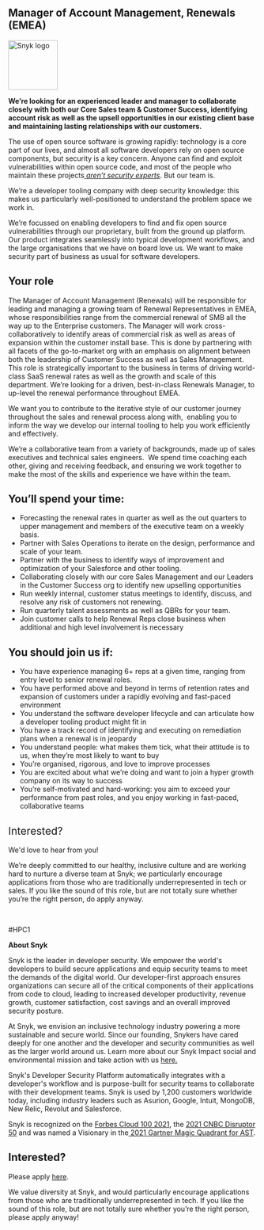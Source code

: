 Manager of Account Management, Renewals (EMEA)
---

<img src="https://res.cloudinary.com/snyk/image/upload/v1537345894/press-kit/brand/logo-black.png" width="100" alt="Snyk logo" />

<p><strong>We’re looking for an experienced leader and manager to collaborate closely with both our Core Sales team &amp; Customer Success, identifying account risk as well as the upsell opportunities in our existing client base and maintaining lasting relationships with our customers.</strong></p>
<p><span style="font-weight: 400;">The use of open source software is growing rapidly: technology is a core part of our lives, and almost all software developers rely on open source components, but security is a key concern. Anyone can find and exploit vulnerabilities within open source code, and most of the people who maintain these projects</span><a href="https://snyk.io/stateofossecurity/#risk-and-impact"> <em><span style="font-weight: 400;">aren’t security experts</span></em></a><span style="font-weight: 400;">. But our team is.</span></p>
<p><span style="font-weight: 400;">We’re a developer tooling company with deep security knowledge: this makes us particularly well-positioned to understand the problem space we work in.</span></p>
<p><span style="font-weight: 400;">We’re focussed on enabling developers to find and fix open source vulnerabilities through our proprietary, built from the ground up platform. Our product integrates seamlessly into typical development workflows, and the large organisations that we have on board love us. We want to make security part of business as usual for software developers.</span></p>
<h2><strong>Your role</strong></h2>
<p><span style="font-weight: 400;">The Manager of Account Management (Renewals) will be responsible for leading and managing a growing team of Renewal Representatives in EMEA, whose responsibilities range from the commercial renewal of SMB all the way up to the Enterprise customers. The Manager will work cross-collaboratively to identify areas of commercial risk as well as areas of expansion within the customer install base. This is done by partnering with all facets of the go-to-market org with an emphasis on alignment between both the leadership of Customer Success as well as Sales Management. This role is strategically important to the business in terms of driving world-class SaaS renewal rates as well as the growth and scale of this department. We’re looking for a driven, best-in-class Renewals Manager, to up-level the renewal performance throughout EMEA.&nbsp;</span></p>
<p><span style="font-weight: 400;">We want you to contribute to the iterative style of our customer journey throughout the sales and renewal process along with,&nbsp; enabling you to inform the way we develop our internal tooling to help you work efficiently and effectively.</span></p>
<p><span style="font-weight: 400;">We’re a collaborative team from a variety of backgrounds, made up of sales executives and technical sales engineers.&nbsp; We spend time coaching each other, giving and receiving feedback, and ensuring we work together to make the most of the skills and experience we have within the team.&nbsp;&nbsp;&nbsp;&nbsp;</span></p>
<h2><strong>You’ll spend your time:</strong></h2>
<ul>
<li style="font-weight: 400;"><span style="font-weight: 400;">Forecasting the renewal rates in quarter as well as the out quarters to upper management and members of the executive team on a weekly basis.</span></li>
<li style="font-weight: 400;"><span style="font-weight: 400;">Partner with Sales Operations to iterate on the design, performance and scale of your team.</span></li>
<li style="font-weight: 400;"><span style="font-weight: 400;">Partner with the business to identify ways of improvement and optimization of your Salesforce and other tooling.</span></li>
<li style="font-weight: 400;"><span style="font-weight: 400;">Collaborating closely with our core Sales Management and our Leaders in the Customer Success org to identify new upselling opportunities</span></li>
<li style="font-weight: 400;"><span style="font-weight: 400;">Run weekly internal, customer status meetings to identify, discuss, and resolve any risk of customers not renewing.</span></li>
<li style="font-weight: 400;"><span style="font-weight: 400;">Run quarterly talent assessments as well as QBRs for your team.</span></li>
<li style="font-weight: 400;"><span style="font-weight: 400;">Join customer calls to help Renewal Reps close business when additional and high level involvement is necessary</span></li>
</ul>
<h2><strong>You should join us if:</strong></h2>
<ul>
<li style="font-weight: 400;"><span style="font-weight: 400;">You have experience managing 6+ reps at a given time, ranging from entry level to senior renewal roles.</span></li>
<li style="font-weight: 400;"><span style="font-weight: 400;">You have performed above and beyond in terms of retention rates and expansion of customers under a rapidly evolving and fast-paced environment</span></li>
<li style="font-weight: 400;"><span style="font-weight: 400;">You understand the software developer lifecycle and can articulate how a developer tooling product might fit in</span></li>
<li style="font-weight: 400;"><span style="font-weight: 400;">You have a track record of identifying and executing on remediation plans when a renewal is in jeopardy</span></li>
<li style="font-weight: 400;"><span style="font-weight: 400;">You understand people: what makes them tick, what their attitude is to us, when they’re most likely to want to buy</span></li>
<li style="font-weight: 400;"><span style="font-weight: 400;">You’re organised, rigorous, and love to improve processes</span></li>
<li style="font-weight: 400;"><span style="font-weight: 400;">You are excited about what we’re doing and want to join a hyper growth company on its way to success</span></li>
<li style="font-weight: 400;"><span style="font-weight: 400;">You’re self-motivated and hard-working: you aim to exceed your performance from past roles, and you enjoy working in fast-paced, collaborative teams</span></li>
</ul>
<h2><span style="font-weight: 400;">Interested?</span></h2>
<p><span style="font-weight: 400;">We'd love to hear from you!</span></p>
<p><span style="font-weight: 400;">We’re deeply committed to our healthy, inclusive culture and are working hard to nurture a diverse team at Snyk; we particularly encourage applications from those who are traditionally underrepresented in tech or sales. If you like the sound of this role, but are not totally sure whether you’re the right person, do apply anyway.</span></p>
<p>&nbsp;</p>
<p><span style="font-weight: 400;">#HPC1</span></p><div class="content-conclusion"><p><strong>About Snyk</strong></p>
<p><span style="font-weight: 400;">Snyk is the leader in developer security. We empower the world's developers to build secure applications and equip security teams to meet the demands of the digital world. Our developer-first approach ensures organizations can secure all of the critical components of their applications from code to cloud, leading to increased developer productivity, revenue growth, customer satisfaction, cost savings and an overall improved security posture.&nbsp;</span></p>
<p><span style="font-weight: 400;">At Snyk, we envision an inclusive technology industry powering a more sustainable and secure world.</span> <span style="font-weight: 400;">Since our founding, Snykers have cared deeply for one another and the developer and security communities as well as the larger world around us. Learn more about our Snyk Impact social and environmental mission and take action with us </span><a href="https://snyk.io/about/snyk-impact/"><span style="font-weight: 400;">here.</span></a></p>
<p><span style="font-weight: 400;">Snyk's Developer Security Platform automatically integrates with a developer's workflow and is purpose-built for security teams to collaborate with their development teams. Snyk is used by 1,200 customers worldwide today, including industry leaders such as Asurion, Google, Intuit, MongoDB, New Relic, Revolut and Salesforce.</span></p>
<p><span style="font-weight: 400;">Snyk is recognized on the </span><a href="https://www.forbes.com/cloud100/#6f24b5ba5f94"><span style="font-weight: 400;">Forbes Cloud 100 2021</span></a><span style="font-weight: 400;">, the </span><a href="https://www.cnbc.com/2021/05/25/these-are-the-2021-cnbc-disruptor-50-companies.html"><span style="font-weight: 400;">2021 CNBC Disruptor 50</span></a><span style="font-weight: 400;"> and was named a Visionary in the</span><a href="https://snyk.io/blog/snyk-visionary-2021-gartner-magic-quadrant-for-ast/"><span style="font-weight: 400;"> 2021 Gartner Magic Quadrant for AST</span></a><span style="font-weight: 400;">.</span></p></div>

Interested?
---

Please apply [here](https://boards.greenhouse.io/snyk/jobs/5822797002#app).

We value diversity at Snyk, and would particularly encourage applications from those who are traditionally underrepresented in tech.
If you like the sound of this role, but are not totally sure whether you’re the right person, please apply anyway!

